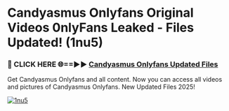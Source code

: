 # Candyasmus Onlyfans Original Videos 0nlyFans Leaked - Files Updated! (1nu5)

<h3>🔴 CLICK HERE 🌐==►► <a href="https://tinyurl.com/x26r9saj" rel="nofollow">Candyasmus Onlyfans Updated Files</a></h3>

Get Candyasmus Onlyfans and all content. Now you can access all videos and pictures of Candyasmus Onlyfans. New Updated Files 2025!

[![1nu5](https://i.imgur.com/LkgZPqh.gif)](https://tinyurl.com/x26r9saj)
